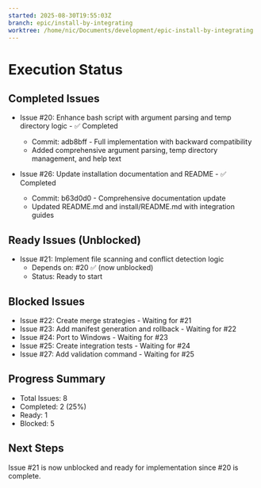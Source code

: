 ```yaml
---
started: 2025-08-30T19:55:03Z
branch: epic/install-by-integrating
worktree: /home/nic/Documents/development/epic-install-by-integrating
---
```


# Execution Status

## Completed Issues
- Issue #20: Enhance bash script with argument parsing and temp directory logic - ✅ Completed
  - Commit: adb8bff - Full implementation with backward compatibility
  - Added comprehensive argument parsing, temp directory management, and help text
  
- Issue #26: Update installation documentation and README - ✅ Completed
  - Commit: b63d0d0 - Comprehensive documentation update
  - Updated README.md and install/README.md with integration guides

## Ready Issues (Unblocked)
- Issue #21: Implement file scanning and conflict detection logic
  - Depends on: #20 ✅ (now unblocked)
  - Status: Ready to start

## Blocked Issues
- Issue #22: Create merge strategies - Waiting for #21
- Issue #23: Add manifest generation and rollback - Waiting for #22
- Issue #24: Port to Windows - Waiting for #23
- Issue #25: Create integration tests - Waiting for #24
- Issue #27: Add validation command - Waiting for #25

## Progress Summary
- Total Issues: 8
- Completed: 2 (25%)
- Ready: 1
- Blocked: 5

## Next Steps
Issue #21 is now unblocked and ready for implementation since #20 is complete.
